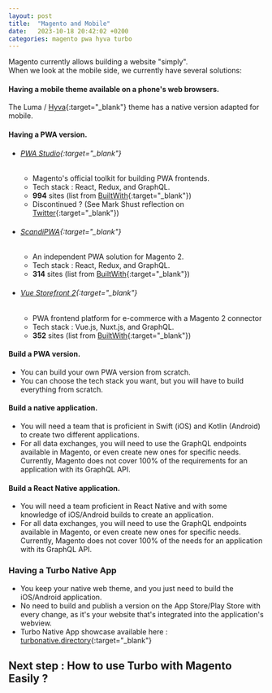 ```yaml
---
layout: post
title:  "Magento and Mobile"
date:   2023-10-18 20:42:02 +0200
categories: magento pwa hyva turbo 
---
```

Magento currently allows building a website "simply".  
When we look at the mobile side, we currently have several solutions:

#### Having a mobile theme available on a phone's web browsers.
The Luma / [Hyva](https://www.hyva.io/){:target="_blank"} theme has a native version adapted for mobile.

#### Having a PWA version.

* ###### [PWA Studio](https://github.com/magento/pwa-studio){:target="_blank"}
  * Magento's official toolkit for building PWA frontends.
  * Tech stack : React, Redux, and GraphQL.
  * **994** sites (list from [BuiltWith](https://trends.builtwith.com/shop/Magento-PWA-Studio){:target="_blank"})
  * Discontinued ? (See Mark Shust reflection on [Twitter](https://twitter.com/MarkShust/status/1705054087169876312){:target="_blank"})
* ###### [ScandiPWA](https://github.com/scandipwa/scandipwa){:target="_blank"}
  * An independent PWA solution for Magento 2.
  * Tech stack : React, Redux, and GraphQL.
  * **314** sites (list from [BuiltWith](https://trends.builtwith.com/framework/ScandiPWA){:target="_blank"})
* ###### [Vue Storefront 2](https://github.com/vuestorefront/magento2){:target="_blank"}
  * PWA frontend platform for e-commerce with a Magento 2 connector
  * Tech stack : Vue.js, Nuxt.js, and GraphQL.
  * **352** sites (list from [BuiltWith](https://trends.builtwith.com/shop/Vue-Storefront-2){:target="_blank"})
 
#### Build a PWA version.

 * You can build your own PWA version from scratch.
 * You can choose the tech stack you want, but you will have to build everything from scratch.

#### Build a native application.

 * You will need a team that is proficient in Swift (iOS) and Kotlin (Android) to create two different applications.
 * For all data exchanges, you will need to use the GraphQL endpoints available in Magento, or even create new ones for specific needs.
 Currently, Magento does not cover 100% of the requirements for an application with its GraphQL API.

#### Build a React Native application.

 * You will need a team proficient in React Native and with some knowledge of iOS/Android builds to create an application.
 * For all data exchanges, you will need to use the GraphQL endpoints available in Magento, or even create new ones for specific needs.
  Currently, Magento does not cover 100% of the needs for an application with its GraphQL API.

### Having a Turbo Native App

 * You keep your native web theme, and you just need to build the iOS/Android application.
 * No need to build and publish a version on the App Store/Play Store with every change, as it's your website that's integrated into the application's webview.
 * Turbo Native App showcase available here : [turbonative.directory](https://turbonative.directory/){:target="_blank"}

## Next step : How to use Turbo with Magento Easily ?
